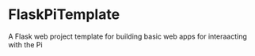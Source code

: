 # FlaskPiTemplate
A Flask web project template for building basic web apps for interaacting with the Pi
